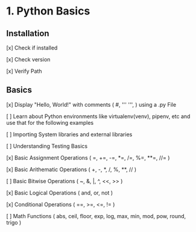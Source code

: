 # 1. Python Basics

## Installation 

[x] Check if installed

[x] Check version 

[x] Verify Path

## Basics

[x] Display "Hello, World!" with comments ( #, ''' ''', ) using a .py File

[ ] Learn about Python environments like virtualenv(venv), pipenv, etc and use that for the following examples

[ ] Importing System libraries and external libraries

[ ] Understanding Testing Basics

[x] Basic Assignment Operations ( =, +=, -=, *=, /=, %=, **=, //= ) 

[x] Basic Arithematic Operations ( +, -, *, /, %, **, // ) 

[ ] Basic Bitwise Operations ( ~, &, |, ^, <<, >> ) 

[x] Basic Logical Operations ( and, or, not ) 

[x] Conditional Operations ( ==, >=, <=, != ) 

[ ] Math Functions ( abs, ceil, floor, exp, log, max, min, mod, pow, round, trigo )